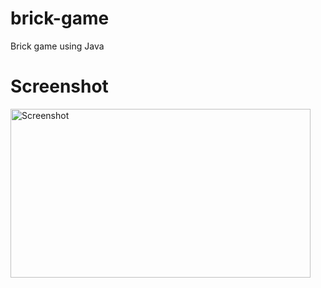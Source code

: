# brick-game
Brick game using Java
# Screenshot
<img src="https://raw.githubusercontent.com/meanindra/brick-game/master/Screenshot%20from%202021-11-06%2019-08-26.png" alt="Screenshot" title="Screenshot" width="480" height="270" />
